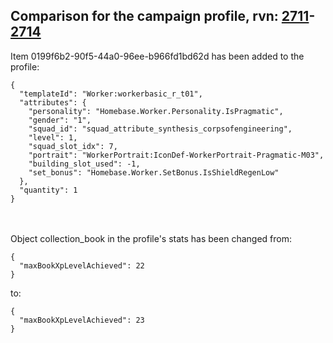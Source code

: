 ## Comparison for the campaign profile, rvn: [2711](https://github.com/PRO100KatYT/FortniteProfileRevisions/tree/main/profiles/campaign/2711%20campaign.json)-[2714](https://github.com/PRO100KatYT/FortniteProfileRevisions/tree/main/profiles/campaign/2714%20campaign.json)

Item 0199f6b2-90f5-44a0-96ee-b966fd1bd62d has been added to the profile:

```
{
  "templateId": "Worker:workerbasic_r_t01",
  "attributes": {
    "personality": "Homebase.Worker.Personality.IsPragmatic",
    "gender": "1",
    "squad_id": "squad_attribute_synthesis_corpsofengineering",
    "level": 1,
    "squad_slot_idx": 7,
    "portrait": "WorkerPortrait:IconDef-WorkerPortrait-Pragmatic-M03",
    "building_slot_used": -1,
    "set_bonus": "Homebase.Worker.SetBonus.IsShieldRegenLow"
  },
  "quantity": 1
}
```

<br><br>
Object collection_book in the profile's stats has been changed from:

```
{
  "maxBookXpLevelAchieved": 22
}
```

to:

```
{
  "maxBookXpLevelAchieved": 23
}
```

<br><br>
